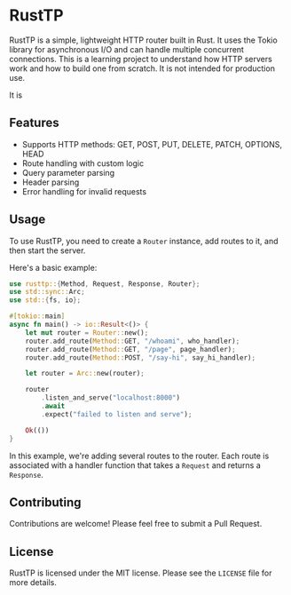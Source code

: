 # RustTP

RustTP is a simple, lightweight HTTP router built in Rust. It uses the Tokio library for asynchronous I/O and can handle multiple concurrent connections.
This is a learning project to understand how HTTP servers work and how to build one from scratch. It is not intended for production use.

It is 

## Features

- Supports HTTP methods: GET, POST, PUT, DELETE, PATCH, OPTIONS, HEAD
- Route handling with custom logic
- Query parameter parsing
- Header parsing
- Error handling for invalid requests

## Usage

To use RustTP, you need to create a `Router` instance, add routes to it, and then start the server.

Here's a basic example:

```rust
use rusttp::{Method, Request, Response, Router};
use std::sync::Arc;
use std::{fs, io};

#[tokio::main]
async fn main() -> io::Result<()> {
    let mut router = Router::new();
    router.add_route(Method::GET, "/whoami", who_handler);
    router.add_route(Method::GET, "/page", page_handler);
    router.add_route(Method::POST, "/say-hi", say_hi_handler);

    let router = Arc::new(router);

    router
        .listen_and_serve("localhost:8000")
        .await
        .expect("failed to listen and serve");

    Ok(())
}
```

In this example, we're adding several routes to the router. Each route is associated with a handler function that takes a `Request` and returns a `Response`.

## Contributing

Contributions are welcome! Please feel free to submit a Pull Request.

## License

RustTP is licensed under the MIT license. Please see the `LICENSE` file for more details.